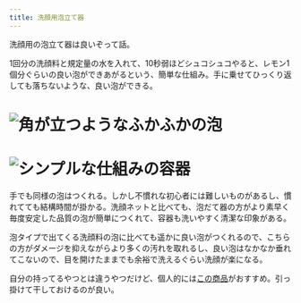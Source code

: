 ```yaml
---
title: 洗顔用泡立て器
---
```

洗顔用の泡立て器は良いぞって話。

1回分の洗顔料と規定量の水を入れて、10秒弱ほどシュコシュコやると、レモン1個分ぐらいの良い泡ができあがるという、簡単な仕組み。手に乗せてひっくり返しても落ちないような、良い泡ができる。

![](https://lh3.googleusercontent.com/iQD4SlYBxl2BmpIZzLcRKuEqeU2FtWbu6Fm6gM0ZKYFoYca3xpK1-kKgha_GAq-4gBAY96hM9nYQhmbKb7qPhPJtz2C8rTb3VZV6YvwcHCAGnICSa-C2CwwTp1Gy-1BcnOImWGlQP7Ov-YqVkTqdMcncza2jFZgIqp-AjNWgFWLU-7_yGa8JneB1btAl "角が立つようなふかふかの泡")
===================================================================================================================================================================================================================================================

![](https://lh5.googleusercontent.com/Bi2wtl75jAteE6xcyPOrqROWWIixXEV0CtDwwLL7NWoGL0hzqVwQGCFuCJTkR-4eccCApPB2E8f1_20SwV7Y7peDRRQvF0QR9mbxzicJ2FvzgZ-4l0N4sr9tKweHmehd3FpE7gvZzquLslQF47toInJB10Ml-EhuvW0HlqOWCYh321_febM8b5LcG5C6 "シンプルな仕組みの容器")
=================================================================================================================================================================================================================================================

手でも同様の泡はつくれる。しかし不慣れな初心者には難しいものがあるし、慣れてても結構時間が掛かる。洗顔ネットと比べても、泡だて器の方がより素早く毎度安定した品質の泡が簡単につくれて、容器も洗いやすく清潔な印象がある。

泡タイプで出てくる洗顔料の泡に比べても遥かに良い泡がつくれるので、こちらの方がダメージを抑えながらより多くの汚れを取れるし、良い泡はなかなか垂れてこないので、目を開けたままでも余裕で洗えるぐらい洗顔が楽になる。

自分の持ってるやつとは違うやつだけど、個人的には[この商品](https://www.amazon.co.jp/dp/B09KMP9GDN)がおすすめ。引っ掛けて干しておけるのが良い。
